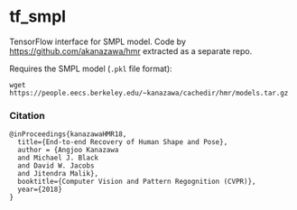 # tf_smpl
TensorFlow interface for SMPL model. Code by https://github.com/akanazawa/hmr extracted as a separate repo.

Requires the SMPL model (`.pkl` file format):
```
wget https://people.eecs.berkeley.edu/~kanazawa/cachedir/hmr/models.tar.gz
```

### Citation
```
@inProceedings{kanazawaHMR18,
  title={End-to-end Recovery of Human Shape and Pose},
  author = {Angjoo Kanazawa
  and Michael J. Black
  and David W. Jacobs
  and Jitendra Malik},
  booktitle={Computer Vision and Pattern Regognition (CVPR)},
  year={2018}
}
```
